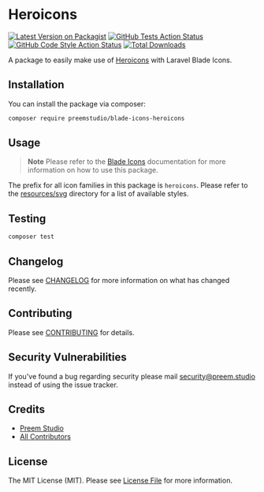 # Heroicons

[![Latest Version on Packagist](https://img.shields.io/packagist/v/preemstudio/blade-icons-heroicons.svg?style=flat-square)](https://packagist.org/packages/preemstudio/blade-icons-heroicons)
[![GitHub Tests Action Status](https://img.shields.io/github/actions/workflow/status/preemstudio/blade-icons-heroicons/run-tests.yml?branch=main&label=tests&style=flat-square)](https://github.com/PreemStudio/blade-icons-heroicons/actions?query=workflow%3Arun-tests+branch%3Amain)
[![GitHub Code Style Action Status](https://img.shields.io/github/actions/workflow/status/preemstudio/blade-icons-heroicons/fix-php-code-style-issues.yml?branch=main&label=code%20style&style=flat-square)](https://github.com/PreemStudio/blade-icons-heroicons/actions?query=workflow%3A"Fix+PHP+code+style+issues"+branch%3Amain)
[![Total Downloads](https://img.shields.io/packagist/dt/preemstudio/blade-icons-heroicons.svg?style=flat-square)](https://packagist.org/packages/preemstudio/blade-icons-heroicons)

A package to easily make use of [Heroicons](https://heroicons.com/) with Laravel Blade Icons.

## Installation

You can install the package via composer:

```bash
composer require preemstudio/blade-icons-heroicons
```

## Usage

> **Note**
> Please refer to the [Blade Icons](https://github.com/PreemStudio/blade-icons) documentation for more information on how to use this package.

The prefix for all icon families in this package is `heroicons`. Please refer to the [resources/svg](/resources/svg) directory for a list of available styles.

## Testing

```bash
composer test
```

## Changelog

Please see [CHANGELOG](CHANGELOG.md) for more information on what has changed recently.

## Contributing

Please see [CONTRIBUTING](CONTRIBUTING.md) for details.

## Security Vulnerabilities

If you've found a bug regarding security please mail [security@preem.studio](mailto:security@preem.studio) instead of using the issue tracker.

## Credits

- [Preem Studio](https://github.com/PreemStudio)
- [All Contributors](../../contributors)

## License

The MIT License (MIT). Please see [License File](LICENSE.md) for more information.

